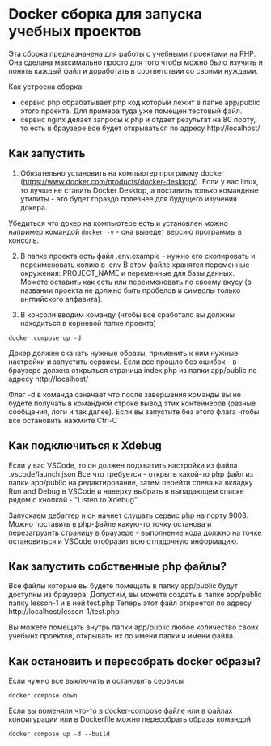 # Docker сборка для запуска учебных проектов

Эта сборка предназначена для работы с учебными проектами на PHP. Она сделана максимально просто для того чтобы можно было изучить и понять каждый файл и доработать в соответствии со своими нуждами.

Как устроена сборка:
- сервис php обрабатывает php код который лежит в папке app/public этого проекта. Для примера туда уже помещен тестовый файл.
- сервис nginx делает запросы к php и отдает результат на 80 порту, то есть в браузере все будет открываться по адресу http://localhost/

## Как запустить

1. Обязательно установить на компьютер программу docker (https://www.docker.com/products/docker-desktop/). Если у вас linux, то лучше не ставить Docker Desktop, а поставить только командные утилиты - это будет гораздо полезнее для будущего изучения докера.

Убедиться что докер на компьютере есть и установлен можно например командой ``docker -v`` - она выведет верcию программы в консоль.

2. В папке проекта есть файл .env.example - нужно его скопировать и переименовать копию в .env
В этом файле хранятся переменные окружения: PROJECT_NAME и переменные для базы данных. Можете оставить как есть или переименовать по своему вкусу (в названии проекта не должно быть пробелов и символы только английского алфавита).

3. В консоли вводим команду (чтобы все сработало вы должны находиться в корневой папке проекта)

```
docker compose up -d
```

Докер должен скачать нужные образы, применить к ним нужные настройки и запустить сервисы. Если все прошло без ошибок - в браузере должна открыться страница index.php из папки app/public по адресу http://localhost/

Флаг -d в команда означает что после завершения команды вы не будете получать в командной строке вывод этих контейнеров (разные сообщения, логи и так далее). Если вы запустите без этого флага чтобы все остановить нажмите Ctrl-C

## Как подключиться к Xdebug

Если у вас VSCode, то он должен подхватить настройки из файла .vscode/launch.json
Все что требуется - открыть какой-то php файл из папки app/public на редактирование, затем перейти слева на вкладку Run and Debug в VSCode и наверху выбрать в выпадающем списке рядом с кнопкой - "Listen to Xdebug"

Запускаем дебаггер и он начнет слушать сервис php на порту 9003. Можно поставить в php-файле какую-то точку останова и перезагрузить страницу в браузере - выполнение кода должно на точке остановиться и VSCode отобразит всю отладочную информацию.

## Как запустить собственные php файлы?

Все файлы которые вы будете помещать в папку app/public будут доступны из браузера.
Допустим, вы можете создать в папке app/public папку lesson-1 и в ней test.php
Теперь этот файл откроется по адресу http://localhost/lesson-1/test.php

Вы можете помещать внутрь папки app/public любое количество своих учебынх проектов, открывать их по имени папки и имени файла. 

## Как остановить и пересобрать docker образы?

Если нужно все выключить и остановить сервисы

```
docker compose down
```

Если вы поменяли что-то в docker-compose файле или в файлах конфигурации или в Dockerfile можно пересобрать образы командой

```
docker compose up -d --build
```
